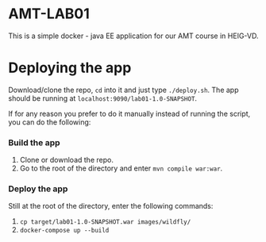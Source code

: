 # AMT-LAB01
This is a simple docker - java EE application for our AMT course in HEIG-VD.

# Deploying the app
Download/clone the repo, `cd` into it and just type `./deploy.sh`.
The app should be running at `localhost:9090/lab01-1.0-SNAPSHOT`.

If for any reason you prefer to do it manually instead of running the script, you can do the following:

### Build the app
1. Clone or download the repo.
2. Go to the root of the directory and enter `mvn compile war:war`.

### Deploy the app
Still at the root of the directory, enter the following commands:

1. `cp target/lab01-1.0-SNAPSHOT.war images/wildfly/`
2. `docker-compose up --build`
